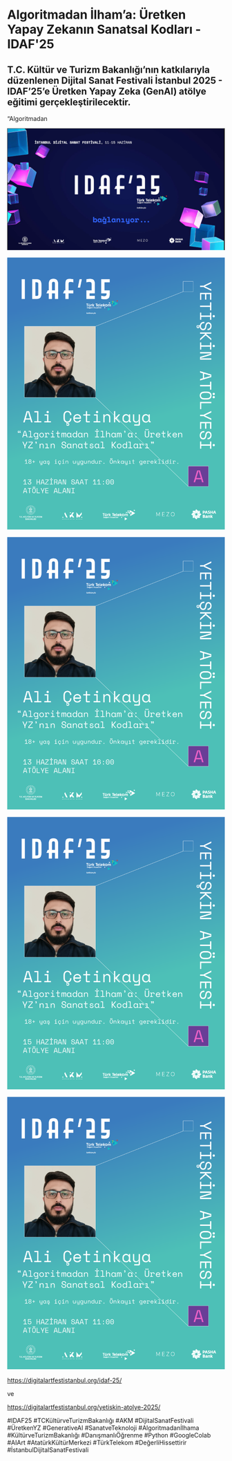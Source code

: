 # Algoritmadan İlham’a: Üretken Yapay Zekanın Sanatsal Kodları - IDAF'25

## T.C. Kültür ve Turizm Bakanlığı’nın katkılarıyla düzenlenen Dijital Sanat Festivali İstanbul 2025 - IDAF’25’e Üretken Yapay Zeka (GenAI) atölye eğitimi gerçekleştirilecektir.

 “Algoritmadan 

![alternatif metin](https://github.com/acetinkaya/Algoritmadan-ilhama-uretken-yapay-zekanin-sanatsal-kodlari/blob/main/idaf.png)


![alternatif metin](https://github.com/acetinkaya/Algoritmadan-ilhama-uretken-yapay-zekanin-sanatsal-kodlari/blob/main/IDAF25_atolye_1.png)

![alternatif metin](https://github.com/acetinkaya/Algoritmadan-ilhama-uretken-yapay-zekanin-sanatsal-kodlari/blob/main/IDAF25_atolye_2.png)

![alternatif metin](https://github.com/acetinkaya/Algoritmadan-ilhama-uretken-yapay-zekanin-sanatsal-kodlari/blob/main/IDAF25_atolye_3.png)

![alternatif metin](https://github.com/acetinkaya/Algoritmadan-ilhama-uretken-yapay-zekanin-sanatsal-kodlari/blob/main/IDAF25_atolye_3.png)

https://digitalartfestistanbul.org/idaf-25/

ve

https://digitalartfestistanbul.org/yetiskin-atolye-2025/

#IDAF25 #TCKültürveTurizmBakanlığı #AKM #DijitalSanatFestivali #ÜretkenYZ #GenerativeAI #SanatveTeknoloji #Algoritmadanİlhama #KültürveTurizmBakanlığı #DanışmanlıÖğrenme 
#Python #GoogleColab #AIArt #AtatürkKültürMerkezi #TürkTelekom #DeğerliHissettirir #İstanbulDijitalSanatFestivali
